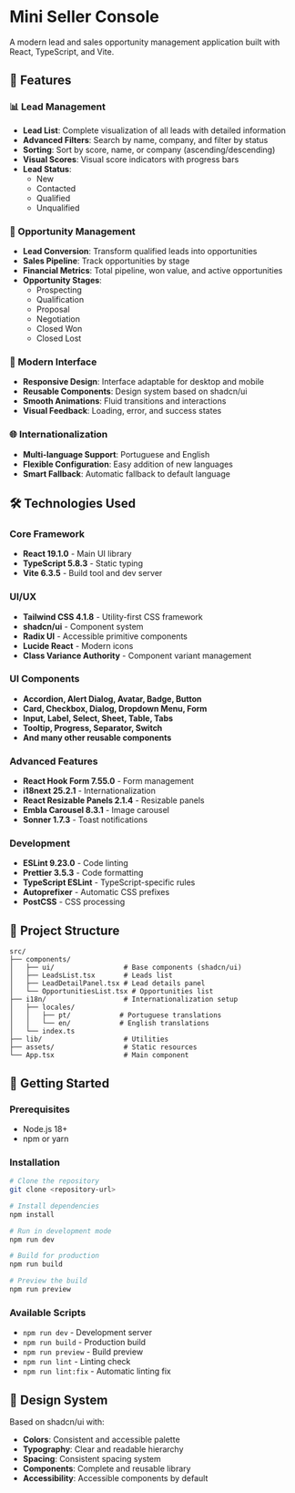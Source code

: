 # Mini Seller Console

A modern lead and sales opportunity management application built with React, TypeScript, and Vite.

## 🚀 Features

### 📊 Lead Management
- **Lead List**: Complete visualization of all leads with detailed information
- **Advanced Filters**: Search by name, company, and filter by status
- **Sorting**: Sort by score, name, or company (ascending/descending)
- **Visual Scores**: Visual score indicators with progress bars
- **Lead Status**: 
  - New
  - Contacted
  - Qualified
  - Unqualified

### 💼 Opportunity Management
- **Lead Conversion**: Transform qualified leads into opportunities
- **Sales Pipeline**: Track opportunities by stage
- **Financial Metrics**: Total pipeline, won value, and active opportunities
- **Opportunity Stages**:
  - Prospecting
  - Qualification
  - Proposal
  - Negotiation
  - Closed Won
  - Closed Lost

### 🎨 Modern Interface
- **Responsive Design**: Interface adaptable for desktop and mobile
- **Reusable Components**: Design system based on shadcn/ui
- **Smooth Animations**: Fluid transitions and interactions
- **Visual Feedback**: Loading, error, and success states

### 🌐 Internationalization
- **Multi-language Support**: Portuguese and English
- **Flexible Configuration**: Easy addition of new languages
- **Smart Fallback**: Automatic fallback to default language

## 🛠️ Technologies Used

### Core Framework
- **React 19.1.0** - Main UI library
- **TypeScript 5.8.3** - Static typing
- **Vite 6.3.5** - Build tool and dev server

### UI/UX
- **Tailwind CSS 4.1.8** - Utility-first CSS framework
- **shadcn/ui** - Component system
- **Radix UI** - Accessible primitive components
- **Lucide React** - Modern icons
- **Class Variance Authority** - Component variant management

### UI Components
- **Accordion, Alert Dialog, Avatar, Badge, Button**
- **Card, Checkbox, Dialog, Dropdown Menu, Form**
- **Input, Label, Select, Sheet, Table, Tabs**
- **Tooltip, Progress, Separator, Switch**
- **And many other reusable components**

### Advanced Features
- **React Hook Form 7.55.0** - Form management
- **i18next 25.2.1** - Internationalization
- **React Resizable Panels 2.1.4** - Resizable panels
- **Embla Carousel 8.3.1** - Image carousel
- **Sonner 1.7.3** - Toast notifications

### Development
- **ESLint 9.23.0** - Code linting
- **Prettier 3.5.3** - Code formatting
- **TypeScript ESLint** - TypeScript-specific rules
- **Autoprefixer** - Automatic CSS prefixes
- **PostCSS** - CSS processing

## 📁 Project Structure

```
src/
├── components/
│   ├── ui/                 # Base components (shadcn/ui)
│   ├── LeadsList.tsx       # Leads list
│   ├── LeadDetailPanel.tsx # Lead details panel
│   └── OpportunitiesList.tsx # Opportunities list
├── i18n/                   # Internationalization setup
│   ├── locales/
│   │   ├── pt/            # Portuguese translations
│   │   └── en/            # English translations
│   └── index.ts
├── lib/                    # Utilities
├── assets/                 # Static resources
└── App.tsx                 # Main component
```

## 🚀 Getting Started

### Prerequisites
- Node.js 18+ 
- npm or yarn

### Installation
```bash
# Clone the repository
git clone <repository-url>

# Install dependencies
npm install

# Run in development mode
npm run dev

# Build for production
npm run build

# Preview the build
npm run preview
```

### Available Scripts
- `npm run dev` - Development server
- `npm run build` - Production build
- `npm run preview` - Build preview
- `npm run lint` - Linting check
- `npm run lint:fix` - Automatic linting fix

## 🎨 Design System

Based on shadcn/ui with:
- **Colors**: Consistent and accessible palette
- **Typography**: Clear and readable hierarchy
- **Spacing**: Consistent spacing system
- **Components**: Complete and reusable library
- **Accessibility**: Accessible components by default

